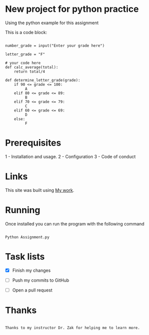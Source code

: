 # New project for python practice 
Using the python example for this assignment 


This is a code block:
``` 

number_grade = input("Enter your grade here")

letter_grade = "F"

# your code here
def calc_average(total):
    return total/4

def determine_letter_grade(grade):
    if 90 <= grade <= 100:
         A
    elif 80 <= grade <= 89:
         B
    elif 70 <= grade <= 79:
         C
    elif 60 <= grade <= 69:
         D
    else:
         F
```
# Prerequisites

1 - Installation and usage.
2 - Configuration
3 - Code of conduct

# Links

This site was built using [My work](https://github.com/Sarmadkubba/CNE310_Python/blob/master/readme.MD).

# Running
Once installed you can run the program with the following command
```

Python Assignment.py
```
# Task lists
- [x] Finish my changes
- [ ] Push my commits to GitHub
- [ ] Open a pull request


# Thanks

```

Thanks to my instructor Dr. Zak for helping me to learn more. 
```